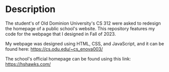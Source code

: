 # Description

The student's of Old Dominion University's CS 312 were asked to 
redesign the homepage of a public school's website.  This repository 
features my code for the webpage that I designed in Fall of 2023.  

My webpage was designed using HTML, CSS, and JavaScript, and it can be found here:
https://cs.odu.edu/~cs_enova003/

The school's official homepage can be found using this link:
https://hshawks.com/
